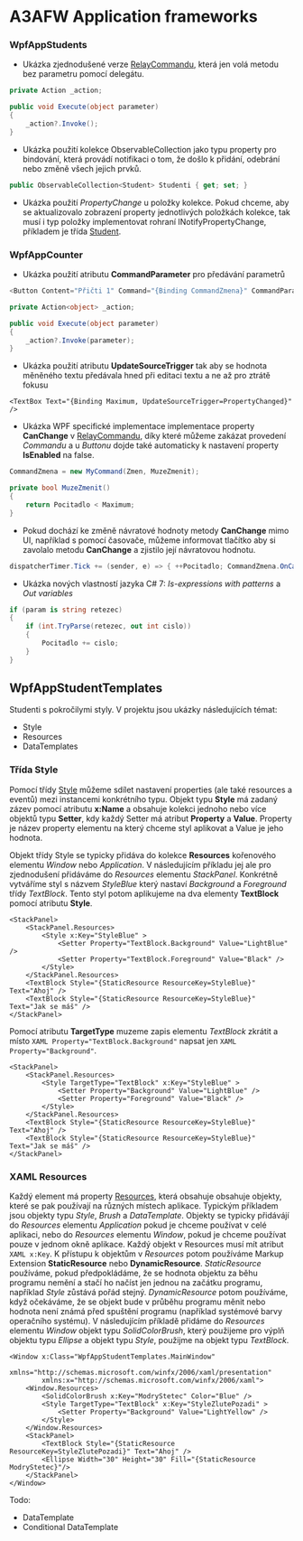 # A3AFW Application frameworks

### WpfAppStudents 

  - Ukázka zjednodušené verze [RelayCommandu](https://github.com/ekral/A3AFW/blob/master/WpfAppStudents/RelayCommand.cs), která jen volá metodu bez parametru pomocí delegátu.
```c#
private Action _action;  

public void Execute(object parameter)
{
    _action?.Invoke();
}
```
- Ukázka použití kolekce ObservableCollection jako typu property pro bindování, která provádí notifikaci o tom, že došlo k přidání, odebrání nebo změně všech jejich prvků. 

```c#
public ObservableCollection<Student> Studenti { get; set; }
```

- Ukázka použití *PropertyChange* u položky kolekce. Pokud chceme, aby se aktualizovalo zobrazení property jednotlivých položkách kolekce, tak musí i typ položky implementovat rohraní INotifyPropertyChange, příkladem je třída [Student](https://github.com/ekral/A3AFW/blob/master/WpfAppStudents/Student.cs).
### WpfAppCounter

- Ukázka použití atributu **CommandParameter** pro předávání parametrů
```c#
<Button Content="Přičti 1" Command="{Binding CommandZmena}" CommandParameter="1" />

```

```c#
private Action<object> _action;

public void Execute(object parameter)
{
    _action?.Invoke(parameter);
}
```

- Ukázka použití atributu **UpdateSourceTrigger** tak aby se hodnota měněného textu předávala hned při editaci textu a ne až pro ztrátě fokusu
```XAML
<TextBox Text="{Binding Maximum, UpdateSourceTrigger=PropertyChanged}" />
```
- Ukázka WPF specifické implementace implementace property **CanChange** v [RelayCommandu](https://github.com/ekral/A3AFW/blob/master/WpfAppCounter/MyCommand.cs), díky které můžeme zakázat provedení *Commandu* a u *Buttonu* dojde také automaticky k nastavení property **IsEnabled** na false. 
  
```c#
CommandZmena = new MyCommand(Zmen, MuzeZmenit);

private bool MuzeZmenit()
{
    return Pocitadlo < Maximum;
}
```
- Pokud dochází ke změně návratové hodnoty metody **CanChange** mimo UI, například s pomocí časovače, můžeme informovat tlačítko aby si zavolalo metodu **CanChange** a zjistilo její návratovou hodnotu.
```c#
dispatcherTimer.Tick += (sender, e) => { ++Pocitadlo; CommandZmena.OnCanExecuteChanged(); };
```
- Ukázka nových vlastností jazyka C# 7: *Is-expressions with patterns* a *Out variables* 
```c#
if (param is string retezec)
{
    if (int.TryParse(retezec, out int cislo))
    {
        Pocitadlo += cislo;
    }
}
```
## WpfAppStudentTemplates
Studenti s pokročilymi styly. V projektu jsou ukázky následujících témat:
- Style
- Resources
- DataTemplates

### Třída Style
Pomocí třídy [Style](https://docs.microsoft.com/en-us/dotnet/api/system.windows.style?view=netframework-4.7.1) můžeme sdílet nastavení properties (ale také resources a eventů) mezi instancemi konkrétního typu. Objekt typu **Style** má zadaný zázev pomocí atributu **x:Name** a obsahuje kolekci jednoho nebo více objektů typu **Setter**, kdy každý Setter má atribut **Property** a **Value**. Property je název property elementu na který chceme styl aplikovat a Value je jeho hodnota.

Objekt třídy Style se typicky přidáva do kolekce **Resources** kořenového elementu *Window* nebo *Application*. V následujícím příkladu jej ale pro zjednodušení přidáváme do *Resources* elementu *StackPanel*. Konkrétně vytváříme styl s názvem *StyleBlue* který nastaví *Background* a *Foreground* třídy *TextBlock*. Tento styl potom aplikujeme na dva elementy **TextBlock** pomocí atributu **Style**.
```XAML
<StackPanel>
    <StackPanel.Resources>
        <Style x:Key="StyleBlue" >
            <Setter Property="TextBlock.Background" Value="LightBlue" />
            <Setter Property="TextBlock.Foreground" Value="Black" />
        </Style>
    </StackPanel.Resources>
    <TextBlock Style="{StaticResource ResourceKey=StyleBlue}" Text="Ahoj" />
    <TextBlock Style="{StaticResource ResourceKey=StyleBlue}" Text="Jak se máš" />
</StackPanel>
```
Pomocí atributu **TargetType** muzeme zapis elementu *TextBlock* zkrátit a místo ```XAML Property="TextBlock.Background"``` napsat jen ```XAML Property="Background"```.
```XAML
<StackPanel>
    <StackPanel.Resources>
        <Style TargetType="TextBlock" x:Key="StyleBlue" >
            <Setter Property="Background" Value="LightBlue" />
            <Setter Property="Foreground" Value="Black" />
        </Style>
    </StackPanel.Resources>
    <TextBlock Style="{StaticResource ResourceKey=StyleBlue}" Text="Ahoj" />
    <TextBlock Style="{StaticResource ResourceKey=StyleBlue}" Text="Jak se máš" />
</StackPanel>
```
### XAML Resources
Každý element má property [Resources](https://docs.microsoft.com/en-us/dotnet/framework/wpf/advanced/xaml-resources#styles-datatemplates-and-implicit-keys), která obsahuje obsahuje objekty, které se pak používají na různých místech aplikace. Typickým příkladem jsou objekty typu *Style*, *Brush* a *DataTemplate*. Objekty se typicky přidávájí do *Resources* elementu *Application* pokud je chceme používat v celé aplikaci, nebo do *Resources* elementu *Window*, pokud je chceme používat pouze v jednom okně aplikace. Každý objekt v Resources musí mít atribut ```XAML x:Key```.
K přístupu k objektům v *Resources* potom používáme Markup Extension **StaticResource** nebo **DynamicResource**. *StaticResource* používáme, pokud předpokládáme, že se hodnota objektu za běhu programu nemění a stačí ho načíst jen jednou na začátku programu, například *Style* zůstává pořád stejný. *DynamicResource* potom používáme, když očekáváme, že se objekt bude v průběhu programu měnit nebo hodnota není známá před spuštění programu (například systémové barvy operačního systému).
V následujícím příkladě přidáme do *Resources* elementu *Window* objekt typu *SolidColorBrush*, který použijeme pro výplň objektu typu *Ellipse* a objekt typu *Style*, použijme na objekt typu *TextBlock*. 

```XAML
<Window x:Class="WpfAppStudentTemplates.MainWindow"
        xmlns="http://schemas.microsoft.com/winfx/2006/xaml/presentation"
        xmlns:x="http://schemas.microsoft.com/winfx/2006/xaml">
    <Window.Resources>
        <SolidColorBrush x:Key="ModryStetec" Color="Blue" />
        <Style TargetType="TextBlock" x:Key="StyleZlutePozadi" >
            <Setter Property="Background" Value="LightYellow" />
        </Style>
    </Window.Resources>
    <StackPanel>
        <TextBlock Style="{StaticResource ResourceKey=StyleZlutePozadi}" Text="Ahoj" />
        <Ellipse Width="30" Height="30" Fill="{StaticResource ModryStetec}"/>
    </StackPanel>
</Window>
```
Todo:
- DataTemplate
- Conditional DataTemplate
